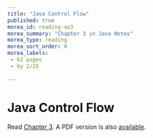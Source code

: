 ```yaml
---
title: "Java Control Flow"
published: true
morea_id: reading-oo3
morea_summary: "Chapter 3 in Java Notes"
morea_type: reading
morea_sort_order: 0
morea_labels:
 - 62 pages
 - by 2/25
 
---
```

# Java Control Flow

Read [Chapter 3](http://math.hws.edu/javanotes/c3/index.html). A PDF version is also [available]({{site.baseurl}}/morea/materials/javanotes7.pdf).